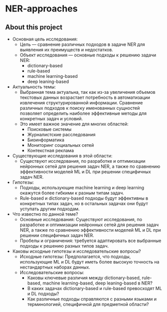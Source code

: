 # NER-approaches
## About this project

- Основная цель исследования:
    - Цель — сравнение различных подходов в задаче NER для выявления их преимуществ и недостатков.
    - Объект исследования — основные подходы к решению задачи NER:
        - dictionary-based
        - rule-based
        - machine learning-based
        - deep leaning-based
- Актуальность темы:
    - Выбранная тема актуальна, так как из-за увеличения объемов текстовых данных возрастает потребность в автоматизации извлечения структурированной информации. Сравнение различных подходов к поиску именованных сущностей позволяет определить наиболее эффективные методы для конкретных задач и условий.
    - Это имеет важное значение для многих областей:
        - Поисковые системы
        - Журналистские расследования
        - Биоинформатика
        - Мониторинг социальных сетей
        - Контекстная реклама
- Существующие исследования в этой области:
    - Существуют исследования, по разработке и оптимизации нейронных сетей для решения задач NER, а также по сравнению эффективности моделей ML и DL при решении специфичных задач NER.
- Гипотезы:
    - Подходы, использующие machine learning и deep learning окажутся более гибкими к разным типам задач.
    - Rule-based и dictionary-based подходы будут эффективны в конкретных типах задач, но в остальных задачах они будут уступать другим подходам.
- Что известно по данной теме?
    - Основные исследования: Существуют исследования, по разработке и оптимизации нейронных сетей для решения задач NER, а также по сравнению эффективности моделей ML и DL при решении специфичных задач NER.
    - Пробелы и ограничения: требуется адаптировать все выбранные подходы к решению разных типов задач.
- Каковы исходные гипотезы и исследовательские вопросы?
    - Исходные гипотезы: Предполагается, что подходы, использующие ML и DL будут иметь более высокую точность на нестандартных наборах данных.
    - Исследовательские вопросы:
        - Каковы ключевые различия между dictionary-based, rule-based, machine learning-based, deep leaning-based в NER?
        - В каких задачах dictionary-based и rule-based превосходят ML и DL подходы?
        - Как различные подходы справляются с разными языками и терминологией, специфичной для предметной области?
